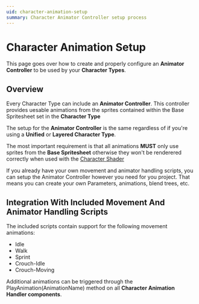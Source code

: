 ```yaml
---
uid: character-animation-setup
summary: Character Animator Controller setup process
---
```


# Character Animation Setup

This page goes over how to create and properly configure an **Animator Controller** to be used by your **Character Types**.

## Overview

Every Character Type can include an **Animator Controller**.
This controller provides uesable animations from the sprites contained within the Base Spritesheet set in the **Character Type**

The setup for the **Animator Controller** is the same regardless of if you're using a **Unified** or **Layered Character Type**.

The most important requirement is that all animations **MUST** only use sprites from the **Base Spritesheet** otherwise they won't be renderered correctly when used with the [Character Shader](xref:character-usage#the-character-shader)

If you already have your own movement and animator handling scripts, you can setup the Animator Controller however you need for you project. That means you can create your own Parameters, animations, blend trees, etc.

## Integration With Included Movement And Animator Handling Scripts
The included scripts contain support for the following movement animations:
- Idle
- Walk
- Sprint
- Crouch-Idle
- Crouch-Moving

Additional animations can be triggered through the PlayAnimation(AnimationName) method on all **Character Animation Handler components**.